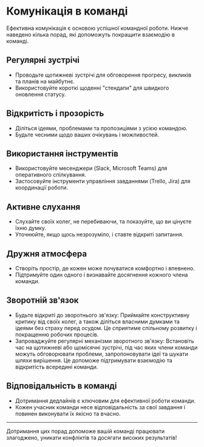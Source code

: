# Комунікація в команді

Ефективна комунікація є основою успішної командної роботи. Нижче наведено кілька порад, які допоможуть покращити взаємодію в команді.

## Регулярні зустрічі
- Проводьте щотижневі зустрічі для обговорення прогресу, викликів та планів на майбутнє.
- Використовуйте короткі щоденні "стендапи" для швидкого оновлення статусу.

## Відкритість і прозорість
- Діліться ідеями, проблемами та пропозиціями з усією командою.
- Будьте чесними щодо ваших очікувань і можливостей.

## Використання інструментів
- Використовуйте месенджери (Slack, Microsoft Teams) для оперативного спілкування.
- Застосовуйте інструменти управління завданнями (Trello, Jira) для координації роботи.

## Активне слухання
- Слухайте своїх колег, не перебиваючи, та показуйте, що ви цінуєте їхню думку.
- Уточнюйте, якщо щось незрозуміло, і ставте відкриті запитання.

## Дружня атмосфера
- Створіть простір, де кожен може почуватися комфортно і впевнено.
- Підтримуйте один одного і визнавайте досягнення кожного члена команди.

## Зворотній зв'язок
- Будьте відкриті до зворотнього зв'язку: Приймайте конструктивну критику від своїх колег, а також діліться власними думками та ідеями без     страху перед осудом. Це сприятиме спільному розвитку і покращенню робочих процесів.
- Запроваджуйте регулярні механізми зворотного зв'язку: Встановіть час на щотижневі або щомісячні зустрічі, під час яких члени команди можуть   обговорювати проблеми, запропоновувати ідеї та шукати шляхи вирішення. Це допоможе підтримувати взаємодію та відкритість всередині команди.

## Відповідальність в команді

- Дотримання дедлайнів є ключовим для ефективної роботи команди.
- Кожен учасник команди несе відповідальність за свої завдання і повинен виконувати їх якісно та вчасно.


---

Дотримання цих порад допоможе вашій команді працювати злагоджено, уникати конфліктів та досягати високих результатів!

